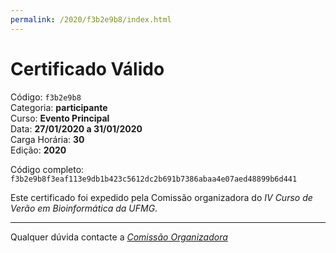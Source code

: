 ```yaml
---
permalink: /2020/f3b2e9b8/index.html
---
```


# Certificado Válido

Código: `f3b2e9b8`<br>
Categoria: **participante**<br>
Curso: **Evento Principal**<br>
Data: **27/01/2020 a 31/01/2020**<br>
Carga Horária: **30**<br>
Edição: **2020**<br>


Código completo: `f3b2e9b8f3eaf113e9db1b423c5612dc2b691b7386abaa4e07aed48899b6d441`


Este certificado foi expedido pela Comissão organizadora do *IV Curso de Verão em Bioinformática da UFMG*.

----

Qualquer dúvida contacte a [_Comissão Organizadora_](<mailto:cursobioinfoufmg@gmail.com$subject=[Certificados]>)

